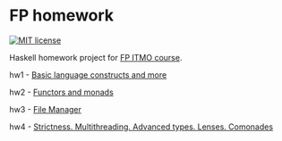 # FP homework

[![MIT license](https://img.shields.io/badge/license-MIT-blue.svg)](https://github.com//fp-homework/blob/master/LICENSE)

Haskell homework project for [FP ITMO course](https://github.com/jagajaga/FP-course-ITMO).

hw1 - [Basic language constructs and more](https://github.com/FadeevSergey/functional_programming/tree/master/hw1)

hw2 - [Functors and monads](https://github.com/FadeevSergey/functional_programming/tree/master/hw2)

hw3 - [File Manager](https://github.com/FadeevSergey/functional_programming/tree/master/hw3)

hw4 - [Strictness. Multithreading. Advanced types. Lenses. Comonades](https://github.com/FadeevSergey/functional_programming/tree/master/hw4)